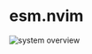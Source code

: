 # esm.nvim
![system overview](http://www.plantuml.com/plantuml/proxy?cache=no&src=https://raw.github.com//A-M-U/esm.nvim/blob/master/doc/esm.puml)
